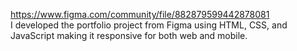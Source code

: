 https://www.figma.com/community/file/882879599442878081 <br>
I developed the portfolio project from Figma using HTML, CSS, and JavaScript making it responsive for both web and mobile.

